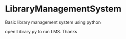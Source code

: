 # LibraryManagementSystem
Basic library management system using python

open Library.py to run LMS.
Thanks

